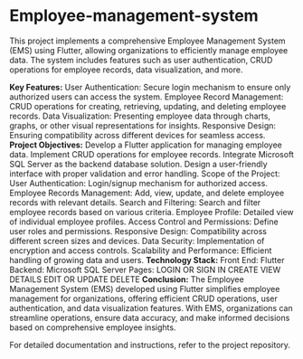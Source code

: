 # Employee-management-system
This project implements a comprehensive Employee Management System (EMS) using Flutter, allowing organizations to efficiently manage employee data. The system includes features such as user authentication, CRUD operations for employee records, data visualization, and more.

**Key Features:**
User Authentication: Secure login mechanism to ensure only authorized users can access the system.
Employee Record Management: CRUD operations for creating, retrieving, updating, and deleting employee records.
Data Visualization: Presenting employee data through charts, graphs, or other visual representations for insights.
Responsive Design: Ensuring compatibility across different devices for seamless access.
**Project Objectives:**
Develop a Flutter application for managing employee data.
Implement CRUD operations for employee records.
Integrate Microsoft SQL Server as the backend database solution.
Design a user-friendly interface with proper validation and error handling.
Scope of the Project:
User Authentication: Login/signup mechanism for authorized access.
Employee Records Management: Add, view, update, and delete employee records with relevant details.
Search and Filtering: Search and filter employee records based on various criteria.
Employee Profile: Detailed view of individual employee profiles.
Access Control and Permissions: Define user roles and permissions.
Responsive Design: Compatibility across different screen sizes and devices.
Data Security: Implementation of encryption and access controls.
Scalability and Performance: Efficient handling of growing data and users.
**Technology Stack:**
Front End: Flutter
Backend: Microsoft SQL Server
Pages:
LOGIN OR SIGN IN
CREATE
VIEW
DETAILS
EDIT OR UPDATE
DELETE
**Conclusion:**
The Employee Management System (EMS) developed using Flutter simplifies employee management for organizations, offering efficient CRUD operations, user authentication, and data visualization features. With EMS, organizations can streamline operations, ensure data accuracy, and make informed decisions based on comprehensive employee insights.

For detailed documentation and instructions, refer to the project repository.
